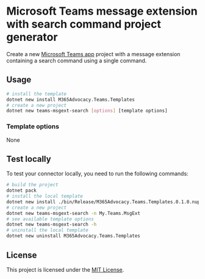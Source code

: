 # Microsoft Teams message extension with search command project generator

Create a new [Microsoft Teams app](https://learn.microsoft.com/MicrosoftTeams/platform/overview) project with a message extension containing a search command using a single command.

## Usage

```bash
# install the template
dotnet new install M365Advocacy.Teams.Templates
# create a new project
dotnet new teams-msgext-search [options] [template options]
```

### Template options

None

## Test locally

To test your connector locally, you need to run the following commands:

```bash
# build the project
dotnet pack
# install the local template
dotnet new install ./bin/Release/M365Advocacy.Teams.Templates.0.1.0.nupkg
# create a new project
dotnet new teams-msgext-search -n My.Teams.MsgExt
# see available template options
dotnet new teams-msgext-search -h
# uninstall the local template
dotnet new uninstall M365Advocacy.Teams.Templates
```

## License

This project is licensed under the [MIT License](LICENSE).
